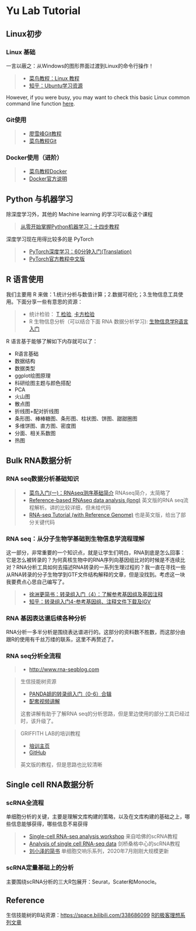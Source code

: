 # Yu Lab Tutorial 

## Linux初步

### Linux 基础
一言以蔽之：从Windows的图形界面过渡到Linux的命令行操作！
> * [菜鸟教程：Linux 教程](https://www.runoob.com/linux/linux-tutorial.html)
> * [知乎：Ubuntu学习资源](https://www.zhihu.com/question/19816319)

However, if you were busy, you may want to check this basic Linux common command line function [here](./linux_basic.md). 

### Git使用
> * [廖雪峰Git教程](https://www.liaoxuefeng.com/wiki/896043488029600)
> * [菜鸟教程Git](https://www.runoob.com/git/git-tutorial.html)

### Docker使用（进阶）
> * [菜鸟教程Docker](https://www.runoob.com/docker/docker-tutorial.html)
> * [Docker官方说明](https://docs.docker.com)


## Python 与机器学习

除深度学习外，其他的 Machine learning 的学习可以看这个课程
>[从零开始掌握Python机器学习：十四步教程](https://zhuanlan.zhihu.com/p/25761248)

深度学习现在用得比较多的是 PyTorch

> * [PyTorch深度学习：60分钟入门(Translation)](https://zhuanlan.zhihu.com/p/25572330)
> * [PyTorch官方教程中文版](http://pytorch123.com/)

## R 语言使用
我们主要用 R 来做：1.统计分析与数值计算；2.数据可视化；3.生物信息工具使用。下面分享一些有意思的资源：
> * 统计检验： [T 检验](http://blog.fens.me/r-test-t/), [卡方检验](http://blog.fens.me/r-test-x2/)
> * R 生物信息分析（可以结合下面 RNA 数据分析学习): [生物信息学R语言入门](https://qiubio.com/new/book/)

R 语言基于能够了解如下内存就可以了：
* R语言基础
* 数据结构
* 数据类型
* ggplot绘图原理
* 科研绘图主题与颜色搭配
* PCA
* 火山图
* 散点图
* 折线图+配对折线图
* 条形图、棒棒糖图、条形图、柱状图、饼图、甜甜圈图
* 多维饼图、直方图、密度图
* 分面、相关系数图
* 热图


## Bulk RNA数据分析

### RNA seq数据分析基础知识

> * [菜鸟入门(一)：RNAseq测序基础简介](http://www.biotrainee.com/thread-984-1-9.html) RNAseq简介，太简略了
> * [Reference-based RNAseq data analysis (long)](https://galaxyproject.github.io/training-material/topics/transcriptomics/tutorials/rb-rnaseq/tutorial.html) 英文版的RNA seq流程解析。讲的比较详细，但未给代码
> * [RNA-seq Tutorial (with Reference Genome)](https://bioinformatics.uconn.edu/resources-and-events/tutorials-2/rna-seq-tutorial-with-reference-genome/#) 也是英文版，给出了部分关键代码

### RNA seq：从分子生物学基础到生物信息学流程理解

这一部分，非常重要的一个知识点，就是让学生们明白，RNA到底是怎么回事：它是怎么被转录的？为何真核生物中的RNA序列向基因组比对的时候是不连续比对？RNA分析工具如何去描述RNA转录的一系列生理过程的？我一直在寻找一些从RNA转录的分子生物学到GTF文件结构解释的文章，但是没找到。考虑这一块我要费点心思自己编写了。
> * [徐洲更简书：转录组入门（4）：了解参考基因组及基因注释](https://www.jianshu.com/p/3e545b9a3c68)
> * [知乎：转录组入门4-参考基因组、注释文件下载及IGV](https://zhuanlan.zhihu.com/p/28126314)

### RNA 基因表达谱后续各种分析

RNA分析一多半分析是围绕表达谱进行的。这部分的资料数不胜数，而这部分由跟R的使用有千丝万缕的联系，这里不再赘述了。

### RNA seq分析全流程


> * http://www.rna-seqblog.com

> 生信技能树资源
> * [PANDA姐的转录组入门（0-6）合辑](http://www.biotrainee.com/thread-1966-1-1.html)
> * [配套视频讲解](https://mp.weixin.qq.com/s/lCMM31GQ6l8aAXFEZKHmcg?)
> 
> 这套讲解有助于了解RNA seq的分析思路，但是里边使用的部分工具已经过时，该升级了。

> GRIFFITH LAB的培训教程
> * [培训主页](https://rnabio.org/course/)
> * [GitHub](https://github.com/griffithlab/rnaseq_tutorial)
>
> 英文版的教程，但是思路也比较清晰

## Single cell RNA数据分析

### scRNA全流程

单细胞分析的关键，主要是理解文库构建的策略，以及在文库构建的基础之上，哪些信息能够获得，哪些信息不易获得

> * [Single-cell RNA-seq analysis workshop](https://github.com/hbctraining/scRNA-seq) 来自哈佛的scRNA教程
> * [Analysis of single cell RNA-seq data](https://scrnaseq-course.cog.sanger.ac.uk/website/index.html) 剑桥桑格中心的scRNA教程
> * [刘小泽的简书](https://www.jianshu.com/u/d7b77c171c15) 单细胞交响乐系列，2020年7月刚刚大规模更新

### scRNA定量基础上的分析

主要围绕scRNA分析的三大R包展开：Seurat，Scater和Monocle。

## Reference

生信技能树的B站资源：https://space.bilibili.com/338686099
[R的极客理想系列文章](http://blog.fens.me/series-r/)
